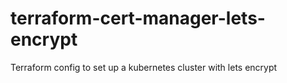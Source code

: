 # terraform-cert-manager-lets-encrypt
Terraform config to set up a kubernetes cluster with lets encrypt
